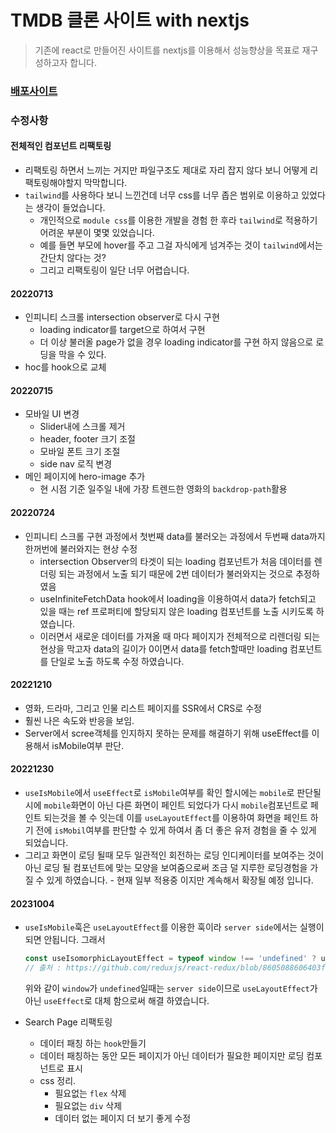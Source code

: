 # TMDB 클론 사이트 with nextjs

> 기존에 react로 만들어진 사이트를 nextjs를 이용해서 성능향상을 목표로 재구성하고자 합니다.

### [배포사이트](https://tmdb-next.vercel.app/)

### 수정사항

#### 전체적인 컴포넌트 리팩토링

- 리팩토링 하면서 느끼는 거지만 파일구조도 제대로 자리 잡지 않다 보니 어떻게 리팩토링해야할지 막막합니다.
- `tailwind`를 사용하다 보니 느낀건데 너무 css를 너무 좁은 범위로 이용하고 있었다는 생각이 들었습니다.
  - 개인적으로 `module css`를 이용한 개발을 경험 한 후라 `tailwind`로 적용하기 어려운 부분이 몇몇 있었습니다.
  - 예를 들면 부모에 hover를 주고 그걸 자식에게 넘겨주는 것이 `tailwind`에서는 간단치 않다는 것?
  - 그리고 리팩토링이 일단 너무 어렵습니다.

#### 20220713

- 인피니티 스크롤 intersection observer로 다시 구현
  - loading indicator를 target으로 하여서 구현
  - 더 이상 불러올 page가 없을 경우 loading indicator를 구현 하지 않음으로 로딩을 막을 수 있다.
- hoc를 hook으로 교체

#### 20220715

- 모바일 UI 변경
  - Slider내에 스크롤 제거
  - header, footer 크기 조절
  - 모바일 폰트 크기 조절
  - side nav 로직 변경
- 메인 페이지에 hero-image 추가
  - 현 시점 기준 일주일 내에 가장 트렌드한 영화의 `backdrop-path`활용

#### 20220724

- 인피니티 스크롤 구현 과정에서 첫번째 data를 불러오는 과정에서 두번째 data까지 한꺼번에 불러와지는 현상 수정
  - intersection Observer의 타겟이 되는 loading 컴포넌트가 처음 데이터를 렌더링 되는 과정에서 노출 되기 때문에 2번 데이터가 불러와지는 것으로 추정하였음
  - useInfiniteFetchData hook에서 loading을 이용하여서 data가 fetch되고 있을 때는 ref 프로퍼티에 할당되지 않은 loading 컴포넌트를 노출 시키도록 하였습니다.
  - 이러면서 새로운 데이터를 가져올 때 마다 페이지가 전체적으로 리렌더링 되는 현상을 막고자 data의 길이가 0이면서 data를 fetch할때만 loading 컴포넌트를 단일로 노출 하도록 수정 하였습니다.

#### 20221210

- 영화, 드라마, 그리고 인물 리스트 페이지를 SSR에서 CRS로 수정
- 훨씬 나은 속도와 반응을 보임.
- Server에서 scree객체를 인지하지 못하는 문제를 해결하기 위해 useEffect를 이용해서 isMobile여부 판단.

#### 20221230

- `useIsMobile`에서 `useEffect`로 `isMobile`여부를 확인 할시에는 `mobile`로 판단될 시에 `mobile`화면이 아닌 다른 화면이 페인트 되었다가 다시 `mobile`컴포넌트로 페인트 되는것을 볼 수 잇는데 이를 `useLayoutEffect`를 이용하여 화면을 페인트 하기 전에 `isMobil`여부를 판단할 수 있게 하여서 좀 더 좋은 유저 경험을 줄 수 있게 되었습니다.
- 그리고 화면이 로딩 될때 모두 일관적인 회전하는 로딩 인디케이터를 보여주는 것이 아닌 로딩 될 컴포넌트에 맞는 모양을 보여줌으로써 조금 덜 지루한 로딩경험을 가질 수 있게 하였습니다. - 현재 일부 적용중 이지만 계속해서 확장될 예정 입니다.

#### 20231004

- `useIsMobile`훅은 `useLayoutEffect`를 이용한 훅이라 `server side`에서는 실행이 되면 안됩니다. 그래서 

  ```jsx
  const useIsomorphicLayoutEffect = typeof window !== 'undefined' ? useLayoutEffect : useEffect
  // 출처 : https://github.com/reduxjs/react-redux/blob/8605088606403f6909597405c67db91d907db86e/src/components/connectAdvanced.js#L35-L41
  ```

  위와 같이 `window`가 `undefined`일때는 `server side`이므로 `useLayoutEffect`가 아닌 `useEffect`로 대체 함으로써 해결 하였습니다.

- Search Page 리팩토링

  - 데이터 패칭 하는 `hook`만들기
  - 데이터 패칭하는 동안 모든 페이지가 아닌 데이터가 필요한 페이지만 로딩 컴포넌트로 표시
  - css 정리.
    - 필요없는 `flex` 삭제
    - 필요없는 `div` 삭제
    - 데이터 없는 페이지 더 보기 좋게 수정
